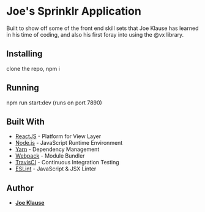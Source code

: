 # Joe's Sprinklr Application

Built to show off some of the front end skill sets that Joe Klause has learned in his time of coding, and also his first foray into using the @vx library.

## Installing
clone the repo, npm i

## Running
npm run start:dev (runs on port 7890)

## Built With

* [ReactJS](http://reactjs.org/) - Platform for View Layer
* [Node.js](http://nodejs.org/) -  JavaScript Runtime Environment
* [Yarn](https://yarnpkg.com) - Dependency Management
* [Webpack](https://webpack.js.org/) - Module Bundler
* [TravisCI](https://travis-ci.org/) - Continuous Integration Testing
* [ESLint](https://eslint.org/) - JavaScript & JSX Linter

## Author

* **[Joe Klause](https://github.com/JKlause)**
